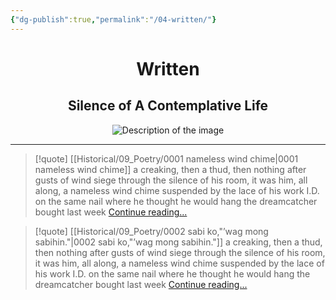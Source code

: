 ```yaml
---
{"dg-publish":true,"permalink":"/04-written/"}
---
```


<div style="text-align: center;">
    <h1>Written</h1>
    <h2>Silence of A Contemplative Life</h2>
    <img src="https://i.imgur.com/Z0QaPo7_d.jpg?maxwidth=520&shape=thumb&fidelity=high" alt="Description of the image" style="max-width: 100%; height: auto;">
</div>
<hr>

>[!quote] [[Historical/09_Poetry/0001 nameless wind chime\|0001 nameless wind chime]]
>a creaking, then a thud, then nothing
after gusts of wind siege through the silence
of his room, it was him, all along, a nameless
wind chime suspended by the lace of his work I.D.
on the same nail where he thought he would
hang the dreamcatcher bought last week
[Continue reading...](https://circumscribedman.xyz/historical/09-poetry/0001-nameless-wind-chime/)

>[!quote] [[Historical/09_Poetry/0002 sabi ko,"’wag mong sabihin."\|0002 sabi ko,"’wag mong sabihin."]]
>a creaking, then a thud, then nothing
after gusts of wind siege through the silence
of his room, it was him, all along, a nameless
wind chime suspended by the lace of his work I.D.
on the same nail where he thought he would
hang the dreamcatcher bought last week
[Continue reading...](https://circumscribedman.xyz/historical/09-poetry/0002-sabi-ko-wag-mong-sabihin/)
